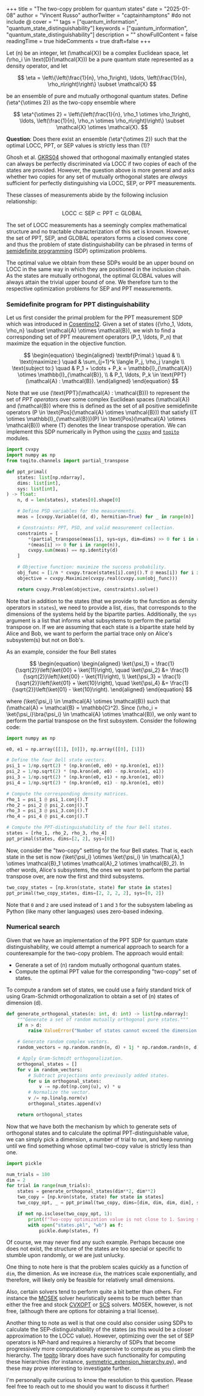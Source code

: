 +++
title = "The two-copy problem for quantum states"
date = "2025-01-08"
author = "Vincent Russo"
authorTwitter = "captainhamptons" #do not include @
cover = ""
tags = ["quantum_information", "quantum_state_distinguishability"]
keywords = ["quantum_information", "quantum_state_distinguishability"]
description = ""
showFullContent = false
readingTime = true
hideComments = true
draft=false
+++

Let \(n\) be an integer, let \(\mathcal{X}\) be a complex Euclidean space, let \(\rho_i \in \text{D}(\mathcal{X})\) be a
pure quantum state represented as a density operator, and let

$$
\eta = \left\{\left(\frac{1}{n}, \rho_1\right), \ldots, \left(\frac{1}{n}, \rho_n\right)\right\} \subset \mathcal{X}
$$

be an ensemble of pure and mutually orthogonal quantum states. Define \(\eta^{\otimes 2}\) as the two-copy ensemble where

$$
\eta^{\otimes 2} = \left\{\left(\frac{1}{n}, \rho_1 \otimes \rho_1\right), \ldots, \left(\frac{1}{n}, \rho_n \otimes \rho_n\right)\right\} 
\subset \mathcal{X} \otimes \mathcal{X}.
$$

**Question**: Does there exist an ensemble \(\eta^{\otimes 2}\) such that the optimal LOCC, PPT, or SEP values is strictly less than \(1\)? 

Ghosh et al. [GKRS04](https://arxiv.org/abs/quant-ph/0205105) showed that orthogonal maximally entangled states can
always be perfectly discriminated via LOCC if two copies of each of the states are provided. However, the question above
is more general and asks whether two copies for any set of mutually orthogonal states are *always* sufficient for
perfectly distinguishing via LOCC, SEP, or PPT measurements. 

These classes of measurements abide by the following inclusion relationship:

$$
\text{LOCC} \subset \text{SEP} \subset \text{PPT} \subset \text{GLOBAL}
$$

The set of LOCC measurements has a seemingly complex mathematical structure and no tractable characterization of this
set is known. However, the set of PPT, SEP, and GLOBAL operators forms a closed convex cone and thus the problem of
state distinguishability can be phrased in terms of [semidefinite
programming](https://en.wikipedia.org/wiki/Semidefinite_programming) (SDP) optimization problems. 

The optimal value we obtain from these SDPs would be an upper bound on LOCC in the same way in which they are positioned
in the inclusion chain.  As the states are mutually orthogonal, the optimal GLOBAL values will always attain the trivial
upper bound of one. We therefore turn to the respective optimization problems for SEP and PPT measurements.

### Semidefinite program for PPT distinguishability

Let us first consider the primal problem for the PPT measurement SDP which was introduced in
[Cosentino12](https://arxiv.org/abs/1205.1031). Given a set of states \(\{\rho_1, \ldots, \rho_n\} \subset \mathcal{A}
\otimes \mathcal{B}\), we wish to find a corresponding set of PPT meaurement operators \(P_1, \ldots, P_n\) that
maximize the equation in the objective function.

$$
\begin{equation}
    \begin{aligned}
        \textbf{Primal:} \quad & \\
        \text{maximize:} \quad & \sum_{j=1}^k \langle P_j, \rho_j \rangle \\
        \text{subject to:} \quad & P_1 + \cdots + P_k = \mathbb{I}_{\mathcal{A}}
                                    \otimes \mathbb{I}_{\mathcal{B}}, \\
                                 & P_1, \ldots, P_k \in \text{PPT}(\mathcal{A} : \mathcal{B}).
    \end{aligned}
\end{equation}
$$

Note that we use \(\text{PPT}(\mathcal{A} : \mathcal{B})\) to represent the set of *PPT operators* over some complex
Euclidean spaces \(\mathcal{A}\) and \(\mathcal{B}\) where this is defined as the set of all positive semidefinite
operators \(P \in \text{Pos}(\mathcal{A} \otimes \mathcal{B})\) that satisfy \((T \otimes \mathbb{I}_{\mathcal{B}})(P)
\in \text{Pos}(\mathcal{A} \otimes \mathcal{B})\) where \(T\) denotes the linear transpose operation. We can implement
this SDP numerically in Python using the [`cvxpy`](https://github.com/cvxpy/cvxpy) and
[`toqito`](https://github.com/vprusso/toqito) modules.

```py
import cvxpy
import numpy as np
from toqito.channels import partial_transpose

def ppt_primal(
    states: list[np.ndarray],
    dims: list[int],
    sys: list[int],
) -> float:
    n, d = len(states), states[0].shape[0]

    # Define PSD variables for the measurements.
    meas = [cvxpy.Variable((d, d), hermitian=True) for _ in range(n)]

    # Constraints: PPT, PSD, and valid measurement collection.
    constraints = [
        *(partial_transpose(meas[i], sys=sys, dim=dims) >> 0 for i in range(n)),
        *(meas[i] >> 0 for i in range(n)),
        cvxpy.sum(meas) == np.identity(d)
    ]

    # Objective function: maximize the success probability.
    obj_func = [1/n * cvxpy.trace(states[i].conj().T @ meas[i]) for i in range(n)]
    objective = cvxpy.Maximize(cvxpy.real(cvxpy.sum(obj_func)))

    return cvxpy.Problem(objective, constraints).solve()
```

Note that in addition to the states (that we provide to the function as density operators in `states`), we need to
provide a list, `dims`, that corresponds to the dimensions of the systems held by the bipartite parties. Additionally,
the `sys` argument is a list that informs what subsystems to perform the partial transpose on. If we are assuming that
each state is a bipartite state held by Alice and Bob, we want to perform the partial trace only on Alice's subsystem(s)
but not on Bob's.

As an example, consider the four Bell states

$$
\begin{equation}
    \begin{aligned}
        \ket{\psi_1} = \frac{1}{\sqrt{2}}\left(\ket{00} + \ket{11}\right), \quad
        \ket{\psi_2} &= \frac{1}{\sqrt{2}}\left(\ket{00} - \ket{11}\right), \\
        \ket{\psi_3} = \frac{1}{\sqrt{2}}\left(\ket{01} + \ket{10}\right), \quad
        \ket{\psi_4} &= \frac{1}{\sqrt{2}}\left(\ket{01} - \ket{10}\right).
    \end{aligned}
\end{equation}
$$

where \(\ket{\psi_i} \in \mathcal{A} \otimes \mathcal{B}\) such that \(\mathcal{A} = \mathcal{B} = \mathbb{C}^2\). Since
\(\rho_i = \ket{\psi_i}\bra{\psi_i} \in \mathcal{A} \otimes \mathcal{B}\), we only want to perform the partial transpose
on the first subsystem. Consider the following code:

```py
import numpy as np

e0, e1 = np.array([[1], [0]]), np.array([[0], [1]])

# Define the four Bell state vectors.
psi_1 = 1/np.sqrt(2) * (np.kron(e0, e0) + np.kron(e1, e1))
psi_2 = 1/np.sqrt(2) * (np.kron(e0, e0) - np.kron(e1, e1))
psi_3 = 1/np.sqrt(2) * (np.kron(e0, e1) + np.kron(e1, e0))
psi_4 = 1/np.sqrt(2) * (np.kron(e0, e1) - np.kron(e1, e0))

# Compute the corresponding density matrices.
rho_1 = psi_1 @ psi_1.conj().T
rho_2 = psi_2 @ psi_2.conj().T
rho_3 = psi_3 @ psi_3.conj().T
rho_4 = psi_4 @ psi_4.conj().T

# Compute the PPT-distinguishability of the four Bell states.
states = [rho_1, rho_2, rho_3, rho_4]
ppt_primal(states, dims=[2, 2], sys=[0])
```

Now, consider the "two-copy" setting for the four Bell states. That is, each state in the set is now \(\ket{\psi_i}
\otimes \ket{\psi_i} \in \mathcal{A}_1 \otimes \mathcal{B}_1 \otimes \mathcal{A}_2 \otimes \mathcal{B}_2\). In other
words, Alice's subsystems, the ones we want to perform the partial transpose over, are now the first and third
subsystems.

```py
two_copy_states = [np.kron(state, state) for state in states]
ppt_primal(two_copy_states, dims=[2, 2, 2, 2], sys=[0, 2])
```

Note that `0` and `2` are used instead of `1` and `3` for the subsystem labeling as Python (like many other languages)
uses zero-based indexing.

### Numerical search

Given that we have an implementation of the PPT SDP for quantum state distinguishability, we could attempt a numerical
approach to search for a counterexample for the two-copy problem. The approach would entail:

- Generate a set of \(n\) random mutually orthogonal quantum states.
- Compute the optimal PPT value for the corresponding "two-copy" set of states.

To compute a random set of states, we could use a fairly standard trick of using Gram-Schmidt orthogonalization to
obtain a set of \(n\) states of dimension \(d\).

```py
def generate_orthogonal_states(n: int, d: int) -> list[np.ndarray]:
    """Generate a set of random mutually orthogonal pure states."""
    if n > d:
        raise ValueError("Number of states cannot exceed the dimension.")

    # Generate random complex vectors.
    random_vectors = np.random.randn(n, d) + 1j * np.random.randn(n, d)

    # Apply Gram-Schmidt orthogonalization.
    orthogonal_states = []
    for v in random_vectors:
        # Subtract projections onto previously added states.
        for u in orthogonal_states:
            v -= np.dot(np.conj(u), v) * u
        # Normalize the vector.
        v /= np.linalg.norm(v)
        orthogonal_states.append(v)

    return orthogonal_states
```

Now that we have both the mechanism by which to generate sets of orthogonal states and to calculate the optimal
PPT-distinguishable value, we can simply pick a dimension, a number of trial to run, and keep running until we find
something whose optimal two-copy value is strictly less than one.

```py
import pickle

num_trials = 100
dim = 2
for trial in range(num_trials):
    states = generate_orthogonal_states(dim**2, dim**2)
    two_copy = [np.kron(state, state) for state in states]
    two_copy_opt, _ = ppt_primal(two_copy, dims=[dim, dim, dim, dim], sys=[0, 2])

    if not np.isclose(two_copy_opt, 1):
        print(f"Two-copy optimization value is not close to 1. Saving states...")
        with open("states.pkl", "wb") as f:
            pickle.dump(states, f)
```

Of course, we may never find any such example. Perhaps because one does not exist, the structure of the states are too
special or specific to stumble upon randomly, or we are just unlucky.

One thing to note here is that the problem scales quickly as a function of `dim`, the dimenion. As we increase `dim`,
the matrices scale exponentially, and therefore, will likely only be feasible for relatively small dimensions. 

Also, certain solvers tend to perform quite a bit better than others. For instance the [MOSEK](https://www.mosek.com/) solver
heuristically seems to be much better than either the free and stock [CVXOPT](https://cvxopt.org/) or
[SCS](https://yalmip.github.io/solver/scs/) solvers. MOSEK, however, is not free, (although there are options for
obtaining a trial license).

Another thing to note as well is that one could also consider using SDPs to calculate the SEP-distinguishability of the
states (as this would be a closer approximation to the LOCC value). However, optimizing over the set of SEP operators is
NP-hard and requires a hierarchy of SDPs that become progressively more computationally expensive to compute as you
climb the hierarchy. The [toqito](https://github.com/vprusso/toqito) library does have such functionality for computing
these hierarchies (for instance,
[symmetric_extension_hierarchy.py](https://github.com/vprusso/toqito/blob/master/toqito/state_opt/symmetric_extension_hierarchy.py)),
and these may prove interesting to investigate further. 

I'm personally quite curious to know the resolution to this question. Please feel free to reach out to me should you
want to discuss it further!